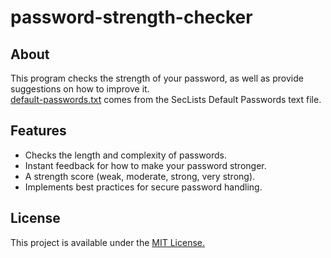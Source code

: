 # password-strength-checker

## About

This program checks the strength of your password, as well as provide suggestions on how to improve it. <br>
[default-passwords.txt](https://github.com/danielmiessler/SecLists/blob/master/Passwords/Default-Credentials/default-passwords.txt) comes from the SecLists Default Passwords text file.

## Features

- Checks the length and complexity of passwords.
- Instant feedback for how to make your password stronger.
- A strength score (weak, moderate, strong, very strong).
- Implements best practices for secure password handling.

## License

This project is available under the [MIT License.](https://github.com/MichaelDriguez/password-strength-checker/blob/main/LICENSE)


